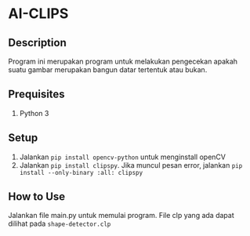 # AI-CLIPS

## Description

Program ini merupakan program untuk melakukan pengecekan apakah suatu gambar merupakan bangun datar tertentuk atau bukan.

## Prequisites

1. Python 3

## Setup

1. Jalankan ```pip install opencv-python``` untuk menginstall openCV
2. Jalankan ```pip install clipspy```. Jika muncul pesan error, jalankan ```pip install --only-binary :all: clipspy```

## How to Use

Jalankan file main.py untuk memulai program. File clp yang ada dapat dilihat pada ```shape-detector.clp```